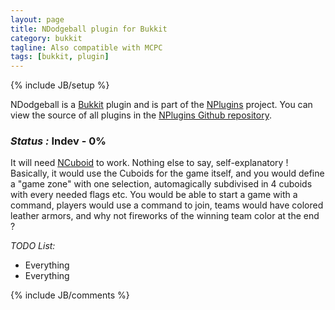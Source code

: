 ```yaml
---
layout: page
title: NDodgeball plugin for Bukkit
category: bukkit
tagline: Also compatible with MCPC
tags: [bukkit, plugin]
---
```

{% include JB/setup %}

NDodgeball is a [Bukkit][] plugin and is part of the [NPlugins][] project.
You can view the source of all plugins in the [NPlugins Github repository][].

### *Status :* Indev - 0% 

It will need [NCuboid][] to work. Nothing else to say, self-explanatory ! Basically, it would use the Cuboids for the game itself, and you would define a "game zone" with one selection, automagically subdivised in 4 cuboids with every needed flags etc. You would be able to start a game with a command, players would use a command to join, teams would have colored leather armors, and why not fireworks of the winning team color at the end ?

_TODO List:_
* Everything
* Everything

{% include JB/comments %}

<!--- Under this lines are links defined --->
[Bukkit]: http://bukkit.org "Bukkit Forums"

[NPlugins]: /bukkit/NPlugins "NPlugins project page"
[NPlugins Github repository]: https://github.com/Ribesg/NPlugins "NPlugins Github repository"

[NCuboid]: /bukkit/NCuboid "NCuboid dedicated page"